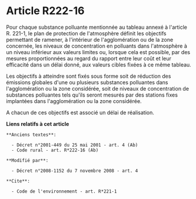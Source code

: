 # Article R222-16

Pour chaque substance polluante mentionnée au tableau annexé à l'article R. 221-1, le plan de protection de l'atmosphère
définit les objectifs permettant de ramener, à l'intérieur de l'agglomération ou de la zone concernée, les niveaux de
concentration en polluants dans l'atmosphère à un    niveau inférieur aux valeurs limites ou, lorsque cela est possible, par
des mesures proportionnées au regard du rapport entre leur coût et leur efficacité dans un délai donné, aux valeurs cibles
fixées à ce même tableau. 

Les objectifs à atteindre sont fixés sous forme soit de réduction des émissions globales d'une ou plusieurs substances
polluantes dans l'agglomération ou la zone considérée, soit de niveaux de concentration de substances polluantes tels qu'ils
seront mesurés par des stations fixes implantées dans l'agglomération ou la zone considérée.

A chacun de ces objectifs est associé un délai de réalisation.

**Liens relatifs à cet article**

	**Anciens textes**:

	  - Décret n°2001-449 du 25 mai 2001 - art. 4 (Ab)
	  - Code rural - art. R*222-16 (Ab)

	**Modifié par**:

	  - Décret n°2008-1152 du 7 novembre 2008 - art. 4

	**Cite**:

	  - Code de l'environnement - art. R*221-1
